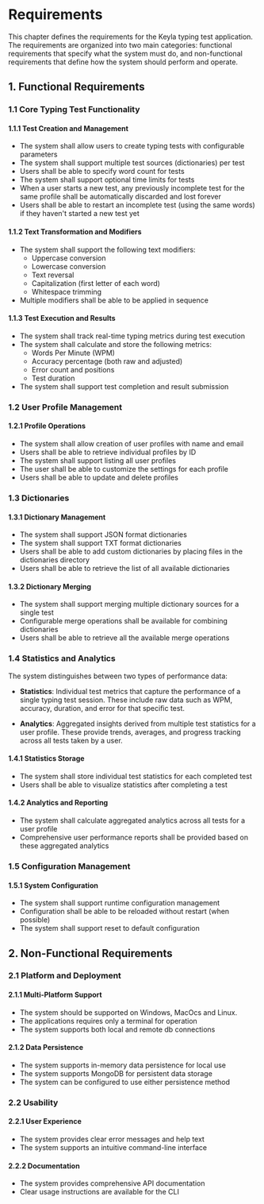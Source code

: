 # Requirements

This chapter defines the requirements for the Keyla typing test application. The requirements are organized into two main categories: functional requirements that specify what the system must do, and non-functional requirements that define how the system should perform and operate.

## 1. Functional Requirements

### 1.1 Core Typing Test Functionality

#### 1.1.1 Test Creation and Management
- The system shall allow users to create typing tests with configurable parameters
- The system shall support multiple test sources (dictionaries) per test
- Users shall be able to specify word count for tests
- The system shall support optional time limits for tests
- When a user starts a new test, any previously incomplete test for the same profile shall be automatically discarded and lost forever
- Users shall be able to restart an incomplete test (using the same words) if they haven't started a new test yet

#### 1.1.2 Text Transformation and Modifiers
- The system shall support the following text modifiers:
  - Uppercase conversion
  - Lowercase conversion
  - Text reversal
  - Capitalization (first letter of each word)
  - Whitespace trimming
- Multiple modifiers shall be able to be applied in sequence

#### 1.1.3 Test Execution and Results
- The system shall track real-time typing metrics during test execution
- The system shall calculate and store the following metrics:
  - Words Per Minute (WPM)
  - Accuracy percentage (both raw and adjusted)
  - Error count and positions
  - Test duration
- The system shall support test completion and result submission

### 1.2 User Profile Management

#### 1.2.1 Profile Operations
- The system shall allow creation of user profiles with name and email
- Users shall be able to retrieve individual profiles by ID
- The system shall support listing all user profiles
- The user shall be able to customize the settings for each profile
- Users shall be able to update and delete profiles

### 1.3 Dictionaries

#### 1.3.1 Dictionary Management
- The system shall support JSON format dictionaries
- The system shall support TXT format dictionaries
- Users shall be able to add custom dictionaries by placing files in the dictionaries directory
- Users shall be able to retrieve the list of all available dictionaries

#### 1.3.2 Dictionary Merging
- The system shall support merging multiple dictionary sources for a single test
- Configurable merge operations shall be available for combining dictionaries
- Users shall be able to retrieve all the available merge operations

### 1.4 Statistics and Analytics

The system distinguishes between two types of performance data:

- **Statistics**: Individual test metrics that capture the performance of a single typing test session. These include raw data such as WPM, accuracy, duration, and error for that specific test.

- **Analytics**: Aggregated insights derived from multiple test statistics for a user profile. These provide trends, averages, and progress tracking across all tests taken by a user.

#### 1.4.1 Statistics Storage
- The system shall store individual test statistics for each completed test
- Users shall be able to visualize statistics after completing a test

#### 1.4.2 Analytics and Reporting
- The system shall calculate aggregated analytics across all tests for a user profile
- Comprehensive user performance reports shall be provided based on these aggregated analytics

### 1.5 Configuration Management

#### 1.5.1 System Configuration
- The system shall support runtime configuration management
- Configuration shall be able to be reloaded without restart (when possible)
- The system shall support reset to default configuration

## 2. Non-Functional Requirements

### 2.1 Platform and Deployment

#### 2.1.1 Multi-Platform Support
- The system should be supported on Windows, MacOcs and Linux.
- The applications requires only a terminal for operation
- The system supports both local and remote db connections

#### 2.1.2 Data Persistence
- The system supports in-memory data persistence for local use
- The system supports MongoDB for persistent data storage
- The system can be configured to use either persistence method

### 2.2 Usability

#### 2.2.1 User Experience
- The system provides clear error messages and help text
- The system supports an intuitive command-line interface

#### 2.2.2 Documentation
- The system provides comprehensive API documentation
- Clear usage instructions are available for the CLI
